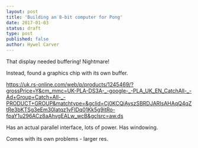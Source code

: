 ```yaml
---
layout: post
title: 'Building an 8-bit computer for Pong'
date: 2017-01-03
status: draft
type: post
published: false
author: Hywel Carver
---
```

That display needed buffering! Nightmare!

Instead, found a graphics chip with its own buffer.

https://uk.rs-online.com/web/p/products/1245469/?grossPrice=Y&cm_mmc=UK-PLA-DS3A-_-google-_-PLA_UK_EN_CatchAll-_-Ad+Group+Catch+All-_-PRODUCT+GROUP&matchtype=&gclid=Cj0KCQiAyszSBRDJARIsAHAqQ4qZtRe3bKTSg3eEm30latqz1vFIDq01Kk5g9itRo-fpaY1u296ACz8aAhvgEALw_wcB&gclsrc=aw.ds

Has an actual parallel interface, lots of power.
Has windowing.

Comes with its own problems - larger res.


